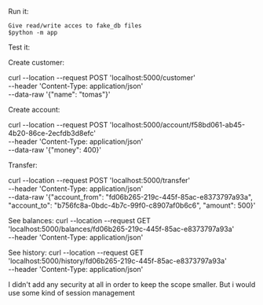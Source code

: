


Run it: 

    Give read/write acces to fake_db files
    $python -m app


Test it:
    
Create customer:

curl --location --request POST 'localhost:5000/customer' \
--header 'Content-Type: application/json' \
--data-raw '{"name": "tomas"}'

Create account:

curl --location --request POST 'localhost:5000/account/f58bd061-ab45-4b20-86ce-2ecfdb3d8efc' \
--header 'Content-Type: application/json' \
--data-raw '{"money": 400}'

Transfer:

curl --location --request POST 'localhost:5000/transfer' \
--header 'Content-Type: application/json' \
--data-raw '{"account_from": "fd06b265-219c-445f-85ac-e8373797a93a", "account_to": "b756fc8a-0bdc-4b7c-99f0-c8907af0b6c6", "amount": 500}'


See balances:
curl --location --request GET 'localhost:5000/balances/fd06b265-219c-445f-85ac-e8373797a93a' \
--header 'Content-Type: application/json'

See history:
curl --location --request GET 'localhost:5000/history/fd06b265-219c-445f-85ac-e8373797a93a' \
--header 'Content-Type: application/json'


I didn't add any security at all in order to keep the scope smaller. 
But i would use some kind of session management